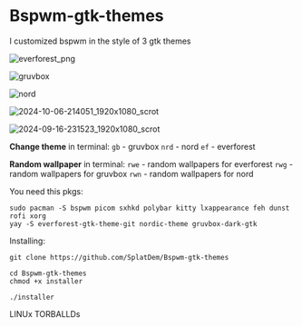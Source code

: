 # Bspwm-gtk-themes
I customized bspwm in the style of 3 gtk themes

![everforest_png](https://github.com/user-attachments/assets/85ff0d13-87d5-4e26-9fc0-146e573f42bf)

![gruvbox](https://github.com/user-attachments/assets/0f78ee18-b201-44b1-8ce3-1e36cf8ff3ec)

![nord](https://github.com/user-attachments/assets/2aca8edb-52d5-436a-b4da-0c0acc3383bb)

![2024-10-06-214051_1920x1080_scrot](https://github.com/user-attachments/assets/3f91cd78-2cdc-474e-8093-56da9ddac3a1)

![2024-09-16-231523_1920x1080_scrot](https://github.com/user-attachments/assets/86c03123-f5df-495b-aa16-bdf5ebac4ef7)

**Change theme** in terminal:
`gb` - gruvbox
`nrd` - nord
`ef` - everforest

**Random wallpaper** in terminal:
`rwe` - random wallpapers for everforest
`rwg` - random wallpapers for gruvbox
`rwn` - random wallpapers for nord

You need this pkgs:
```
sudo pacman -S bspwm picom sxhkd polybar kitty lxappearance feh dunst rofi xorg
yay -S everforest-gtk-theme-git nordic-theme gruvbox-dark-gtk 
```

Installing: 
```
git clone https://github.com/SplatDem/Bspwm-gtk-themes
```

```
cd Bspwm-gtk-themes
chmod +x installer
```

```
./installer
```
LINUx TORBALLDs
